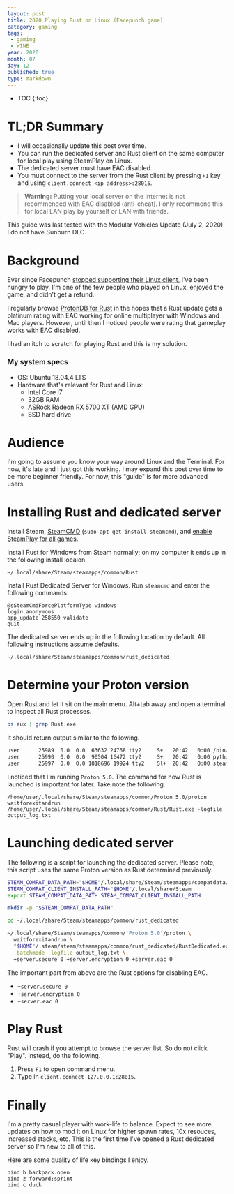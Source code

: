 ```yaml
---
layout: post
title: 2020 Playing Rust on Linux (Facepunch game)
category: gaming
tags:
 - gaming
 - WINE
year: 2020
month: 07
day: 12
published: true
type: markdown
---
```


* TOC
{:toc}

# TL;DR Summary

- I will occasionally update this post over time.
- You can run the dedicated server and Rust client on the same computer for
  local play using SteamPlay on Linux.
- The dedicated server must have EAC disabled.
- You must connect to the server from the  Rust client by pressing `F1` key and
  using `client.connect <ip address>:28015`.

> **Warning:** Putting your local server on the Internet is not recommended with
> EAC disabled (anti-cheat).  I only recommend this for local LAN play by
> yourself or LAN with friends.

This guide was last tested with the Modular Vehicles Update (July 2, 2020).  I
do not have Sunburn DLC.

# Background

Ever since Facepunch [stopped supporting their Linux client][fp-drop-linux],
I've been hungry to play.  I'm one of the few people who played on Linux,
enjoyed the game, and didn't get a refund.

I regularly browse [ProtonDB for Rust][protondb] in the hopes that a Rust update
gets a platinum rating with EAC working for online multiplayer with Windows and
Mac players.  However, until then I noticed people were rating that gameplay
works with EAC disabled.

I had an itch to scratch for playing Rust and this is my solution.

### My system specs

* OS: Ubuntu 18.04.4 LTS
* Hardware that's relevant for Rust and Linux:
  * Intel Core i7
  * 32GB RAM
  * ASRock Radeon RX 5700 XT (AMD GPU)
  * SSD hard drive

# Audience

I'm going to assume you know your way around Linux and the Terminal.  For now,
it's late and I just got this working.  I may expand this post over time to be
more beginner friendly.  For now, this "guide" is for more advanced users.

# Installing Rust and dedicated server

Install Steam, [SteamCMD][steamcmd] (`sudo apt-get install steamcmd`), and
[enable SteamPlay for all games][enable-steamplay].

Install Rust for Windows from Steam normally; on my computer it ends up in the
following install locaion.

    ~/.local/share/Steam/steamapps/common/Rust

Install Rust Dedicated Server for Windows.  Run `steamcmd` and enter the
following commands.

    @sSteamCmdForcePlatformType windows
    login anonymous
    app_update 258550 validate
    quit

The dedicated server ends up in the following location by default.  All
following instructions assume defaults.

    ~/.local/share/Steam/steamapps/common/rust_dedicated

# Determine your Proton version

Open Rust and let it sit on the main menu.  Alt+tab away and open a terminal to
inspect all Rust processes.

```bash
ps aux | grep Rust.exe
```

It should return  output similar to the following.

```bash
user      25989  0.0  0.0  63632 24768 tty2     S+   20:42   0:00 /bin/sh -c '/home/user/.local/share/Steam/steamapps/common/Proton 5.0'/proton waitforexitandrun '/home/user/.local/share/Steam/steamapps/common/Rust/Rust.exe' -logfile "output_log.txt"
user      25990  0.0  0.0  90504 16472 tty2     S+   20:42   0:00 python3 /home/user/.local/share/Steam/steamapps/common/Proton 5.0/proton waitforexitandrun /home/user/.local/share/Steam/steamapps/common/Rust/Rust.exe -logfile output_log.txt
user      25997  0.0  0.0 1818696 19924 tty2    Sl+  20:42   0:00 steam /home/user/.local/share/Steam/steamapps/common/Rust/Rust.exe -logfile output_log.txt
```

I noticed that I'm running `Proton 5.0`.  The command for how Rust is launched
is important for later.  Take note the following.

```
/home/user/.local/share/Steam/steamapps/common/Proton 5.0/proton waitforexitandrun /home/user/.local/share/Steam/steamapps/common/Rust/Rust.exe -logfile output_log.txt
```

# Launching dedicated server

The following is a script for launching the dedicated server.   Please note,
this script uses the same Proton version as Rust determined previously.

```bash
STEAM_COMPAT_DATA_PATH="$HOME"/.local/share/Steam/steamapps/compatdata/258550
STEAM_COMPAT_CLIENT_INSTALL_PATH="$HOME"/.local/share/Steam
export STEAM_COMPAT_DATA_PATH STEAM_COMPAT_CLIENT_INSTALL_PATH

mkdir -p "$STEAM_COMPAT_DATA_PATH"

cd ~/.local/share/Steam/steamapps/common/rust_dedicated

~/.local/share/Steam/steamapps/common/'Proton 5.0'/proton \
  waitforexitandrun \
  "$HOME"/.steam/steam/steamapps/common/rust_dedicated/RustDedicated.exe \
  -batchmode -logfile output_log.txt \
  +server.secure 0 +server.encryption 0 +server.eac 0
```

The important part from above are the Rust options for disabling EAC.

* `+server.secure 0`
* `+server.encryption 0`
* `+server.eac 0`

# Play Rust

Rust will crash if you attempt to browse the server list.  So do not click
"Play".  Instead, do the following.

1. Press `F1` to open command menu.
2. Type in `client.connect 127.0.0.1:28015`.

# Finally

I'm a pretty casual player with work-life to balance.  Expect to see more
updates on how to mod it on Linux for higher spawn rates, 10x resouces,
increased stacks, etc.  This is the first time I've opened a Rust dedicated
server so I'm new to all of this.

Here are some quality of life key bindings I enjoy.

    bind b backpack.open
    bind z forward;sprint
    bind c duck

[enable-steamplay]: https://steamcommunity.com/app/221410/discussions/0/1734336452577465748/
[fp-drop-linux]: https://rust.facepunch.com/blog/updated-linux-plans
[protondb]: https://www.protondb.com/app/252490
[steamcmd]: https://developer.valvesoftware.com/wiki/SteamCMD
